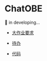 # ChatOBE

:rocket: in developing...

- [大作业要求](https://github.com/Charles-T-T/ChatOBE/blob/main/docs/requirements.md)

- [待办](https://github.com/Charles-T-T/ChatOBE/blob/main/docs/TODOs.md)
- [代码](https://github.com/Charles-T-T/ChatOBE/tree/main/src)